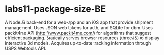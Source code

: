 # labs11-package-size-BE

A NodeJS back-end for a web-app and an iOS app that provide shipment management. Uses JSON web tokens for auth, and SQLite for dbm. Uses packit4me API (http://www.packit4me.com/) for algorithms that suggest efficient packaging. Statically serves browser resources (threeJS) to display interactive 3d models. Acquires up-to-date tracking information through USPS Webtools API.
